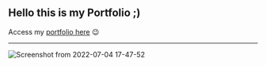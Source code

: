 ## Hello this is my Portfolio ;)

Access my [portfolio here](https://brunocbart.github.io/) :wink:
<br/>
___________________________________________________________________________________________________________________________________________________________
![Screenshot from 2022-07-04 17-47-52](https://user-images.githubusercontent.com/78077213/177215177-0b586fc2-4856-4f02-be7d-4f3b1b0d73c9.png)

